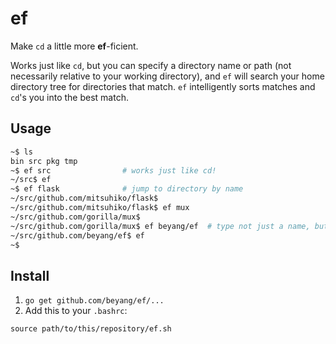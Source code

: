 ef
====

Make `cd` a little more <strong>ef</strong>-ficient.

Works just like `cd`, but you can specify a directory name or path (not necessarily relative to your working directory),
and `ef` will search your home directory tree for directories that match. `ef` intelligently sorts matches and `cd`'s you
into the best match.

Usage
----
```bash
~$ ls
bin src pkg tmp
~$ ef src                # works just like cd!
~/src$ ef
~$ ef flask              # jump to directory by name
~/src/github.com/mitsuhiko/flask$ 
~/src/github.com/mitsuhiko/flask$ ef mux
~/src/github.com/gorilla/mux$ 
~/src/github.com/gorilla/mux$ ef beyang/ef  # type not just a name, but a partial path
~/src/github.com/beyang/ef$ ef
~$ 
```

Install
-----

1. `go get github.com/beyang/ef/...`
1. Add this to your `.bashrc`:
```
source path/to/this/repository/ef.sh
```
